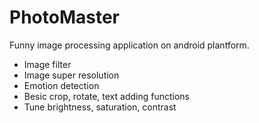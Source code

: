 # PhotoMaster
Funny image processing application on android plantform.  
+ Image filter 
+ Image super resolution 
+ Emotion detection  
+ Besic crop, rotate, text adding functions  
+ Tune brightness, saturation, contrast  
